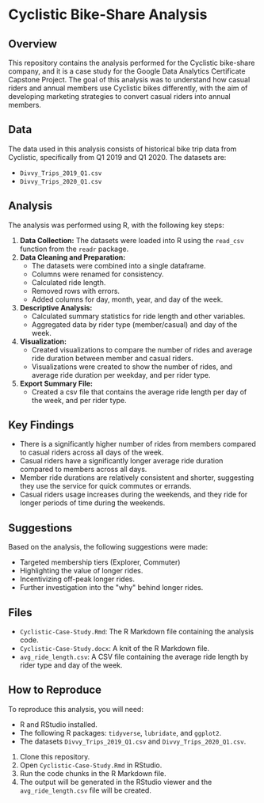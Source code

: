# Cyclistic Bike-Share Analysis

## Overview

This repository contains the analysis performed for the Cyclistic bike-share company, and it is a case study for the Google Data Analytics Certificate Capstone Project. The goal of this analysis was to understand how casual riders and annual members use Cyclistic bikes differently, with the aim of developing marketing strategies to convert casual riders into annual members.

## Data

The data used in this analysis consists of historical bike trip data from Cyclistic, specifically from Q1 2019 and Q1 2020. The datasets are:

-   `Divvy_Trips_2019_Q1.csv`
-   `Divvy_Trips_2020_Q1.csv`

## Analysis

The analysis was performed using R, with the following key steps:

1.  **Data Collection:** The datasets were loaded into R using the `read_csv` function from the `readr` package.
2.  **Data Cleaning and Preparation:**
    * The datasets were combined into a single dataframe.
    * Columns were renamed for consistency.
    * Calculated ride length.
    * Removed rows with errors.
    * Added columns for day, month, year, and day of the week.
3.  **Descriptive Analysis:**
    * Calculated summary statistics for ride length and other variables.
    * Aggregated data by rider type (member/casual) and day of the week.
4.  **Visualization:**
    * Created visualizations to compare the number of rides and average ride duration between member and casual riders.
    * Visualizations were created to show the number of rides, and average ride duration per weekday, and per rider type.
5.  **Export Summary File:**
    * Created a csv file that contains the average ride length per day of the week, and per rider type.

## Key Findings

* There is a significantly higher number of rides from members compared to casual riders across all days of the week.
* Casual riders have a significantly longer average ride duration compared to members across all days.
* Member ride durations are relatively consistent and shorter, suggesting they use the service for quick commutes or errands.
* Casual riders usage increases during the weekends, and they ride for longer periods of time during the weekends.

## Suggestions

Based on the analysis, the following suggestions were made:

* Targeted membership tiers (Explorer, Commuter)
* Highlighting the value of longer rides.
* Incentivizing off-peak longer rides.
* Further investigation into the "why" behind longer rides.

## Files

* `Cyclistic-Case-Study.Rmd`: The R Markdown file containing the analysis code.
* `Cyclistic-Case-Study.docx`: A knit of the R Markdown file.
* `avg_ride_length.csv`: A CSV file containing the average ride length by rider type and day of the week.

## How to Reproduce

To reproduce this analysis, you will need:

* R and RStudio installed.
* The following R packages: `tidyverse`, `lubridate`, and `ggplot2`.
* The datasets `Divvy_Trips_2019_Q1.csv` and `Divvy_Trips_2020_Q1.csv`.

1.  Clone this repository.
2.  Open `Cyclistic-Case-Study.Rmd` in RStudio.
3.  Run the code chunks in the R Markdown file.
4.  The output will be generated in the RStudio viewer and the `avg_ride_length.csv` file will be created.
